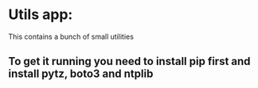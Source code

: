 # Utils app:
This contains a bunch of small utilities

## To get it running you need to install pip first and install pytz, boto3 and ntplib